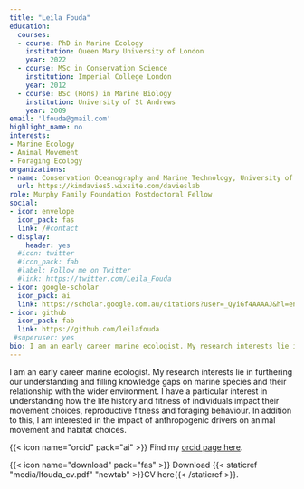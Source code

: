 ```yaml
---
title: "Leila Fouda"
education:
  courses:
  - course: PhD in Marine Ecology
    institution: Queen Mary University of London
    year: 2022
  - course: MSc in Conservation Science
    institution: Imperial College London
    year: 2012
  - course: BSc (Hons) in Marine Biology
    institution: University of St Andrews
    year: 2009
email: 'lfouda@gmail.com'
highlight_name: no
interests:
- Marine Ecology
- Animal Movement
- Foraging Ecology
organizations:
- name: Conservation Oceanography and Marine Technology, University of New Brunswick
  url: https://kimdavies5.wixsite.com/davieslab
role: Murphy Family Foundation Postdoctoral Fellow 
social:
- icon: envelope
  icon_pack: fas
  link: /#contact
- display:
    header: yes
  #icon: twitter
  #icon_pack: fab
  #label: Follow me on Twitter
  #link: https://twitter.com/Leila_Fouda
- icon: google-scholar
  icon_pack: ai
  link: https://scholar.google.com.au/citations?user=_QyiGf4AAAAJ&hl=en
- icon: github
  icon_pack: fab
  link: https://github.com/leilafouda
 #superuser: yes
bio: I am an early career marine ecologist. My research interests lie in furthering our understanding and filling knowledge gaps on marine species and their relationship with the wider environment. I have a particular interest in understanding how the life history and fitness of individuals impact their movement choices, reproductive fitness and foraging behaviour. In addition to this, I am interested in the impact of anthropogenic drivers on animal movement and habitat choices.
---
```


I am an early career marine ecologist. My research interests lie in furthering our understanding and filling knowledge gaps on marine species and their relationship with the wider environment. 
I have a particular interest in understanding how the life history and fitness of individuals impact their movement choices, reproductive fitness and foraging behaviour. 
In addition to this, I am interested in the impact of anthropogenic drivers on animal movement and habitat choices.

{{< icon name="orcid" pack="ai" >}} Find my [orcid page here](https://orcid.org/0000-0002-0723-3697).

{{< icon name="download" pack="fas" >}} Download {{< staticref "media/lfouda_cv.pdf" "newtab" >}}CV here{{< /staticref >}}.
